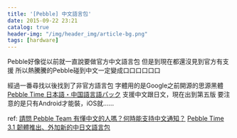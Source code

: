 ```yaml
---
title: '[Pebble] 中文語言包'
date: 2015-09-22 23:21
catalog: true
header-img: "/img/header_img/article-bg.png"
tags: [hardware]
---
```

Pebble好像從以前就一直說要做官方中文語言包
但是到現在都還沒見到官方有支援
所以熱騰騰的Pebble碰到中文一定變成口口口口口口

經過一番尋找以後找到了非官方語言包
字體用的是Google之前開源的思源黑體
[Pebble Time 日本語・中国語言語パック](http://blog.kuro.ro/pebble-time-chinese-japanese-language-pack/)
支援中文跟日文，現在出到第五版
要注意的是只有Android才能裝，iOS就......


ref:
[請問 Pebble Team 有懂中文的人嗎？何時能支持中文通知？](http://forums.getpebble.com/discussion/24327/%E8%AB%8B%E5%95%8F-pebble-team-%E6%9C%89%E6%87%82%E4%B8%AD%E6%96%87%E7%9A%84%E4%BA%BA%E5%97%8E-%E4%BD%95%E6%99%82%E8%83%BD%E6%94%AF%E6%8C%81%E4%B8%AD%E6%96%87%E9%80%9A%E7%9F%A5)
[Pebble Time 3.1 韌體推出、外加新的中日文語言包](https://kheresy.wordpress.com/2015/07/01/pebble-time-firmware-31-and-new-cj-language-pack/)
[]()